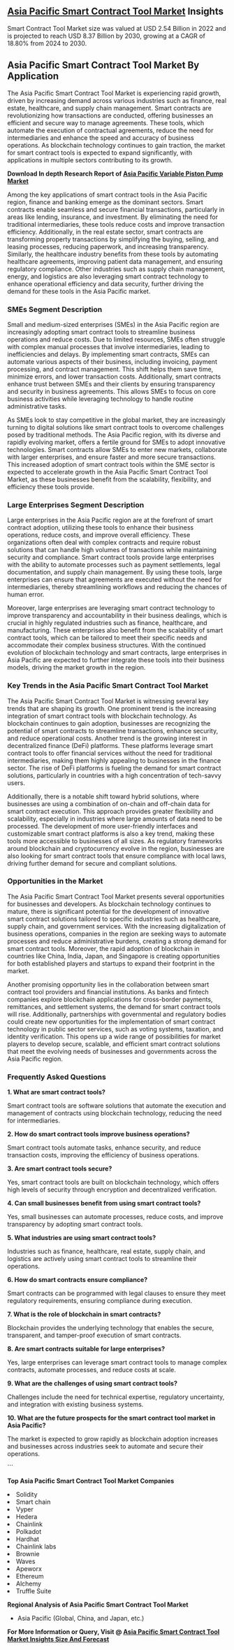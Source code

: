 <h2><a href="https://www.verifiedmarketreports.com/download-sample/?rid=293302&amp;utm_source=Github-Feb&amp;utm_medium=219" target="_blank">Asia Pacific Smart Contract Tool Market</a> Insights</h2><p>Smart Contract Tool Market size was valued at USD 2.54 Billion in 2022 and is projected to reach USD 8.37 Billion by 2030, growing at a CAGR of 18.80% from 2024 to 2030.</p><p><h2>Asia Pacific Smart Contract Tool Market By Application</h2> <p>The Asia Pacific Smart Contract Tool Market is experiencing rapid growth, driven by increasing demand across various industries such as finance, real estate, healthcare, and supply chain management. Smart contracts are revolutionizing how transactions are conducted, offering businesses an efficient and secure way to manage agreements. These tools, which automate the execution of contractual agreements, reduce the need for intermediaries and enhance the speed and accuracy of business operations. As blockchain technology continues to gain traction, the market for smart contract tools is expected to expand significantly, with applications in multiple sectors contributing to its growth. <strong><p><strong>Download In depth Research Report of <a href="https://www.verifiedmarketreports.com/download-sample/?rid=236118&amp;utm_source=Pulse-Dec&amp;utm_medium=219" target="_blank">Asia Pacific Variable Piston Pump Market</a></strong></p></strong></p> <p>Among the key applications of smart contract tools in the Asia Pacific region, finance and banking emerge as the dominant sectors. Smart contracts enable seamless and secure financial transactions, particularly in areas like lending, insurance, and investment. By eliminating the need for traditional intermediaries, these tools reduce costs and improve transaction efficiency. Additionally, in the real estate sector, smart contracts are transforming property transactions by simplifying the buying, selling, and leasing processes, reducing paperwork, and increasing transparency. Similarly, the healthcare industry benefits from these tools by automating healthcare agreements, improving patient data management, and ensuring regulatory compliance. Other industries such as supply chain management, energy, and logistics are also leveraging smart contract technology to enhance operational efficiency and data security, further driving the demand for these tools in the Asia Pacific market.</p> <h3>SMEs Segment Description</h3> <p>Small and medium-sized enterprises (SMEs) in the Asia Pacific region are increasingly adopting smart contract tools to streamline business operations and reduce costs. Due to limited resources, SMEs often struggle with complex manual processes that involve intermediaries, leading to inefficiencies and delays. By implementing smart contracts, SMEs can automate various aspects of their business, including invoicing, payment processing, and contract management. This shift helps them save time, minimize errors, and lower transaction costs. Additionally, smart contracts enhance trust between SMEs and their clients by ensuring transparency and security in business agreements. This allows SMEs to focus on core business activities while leveraging technology to handle routine administrative tasks.</p> <p>As SMEs look to stay competitive in the global market, they are increasingly turning to digital solutions like smart contract tools to overcome challenges posed by traditional methods. The Asia Pacific region, with its diverse and rapidly evolving market, offers a fertile ground for SMEs to adopt innovative technologies. Smart contracts allow SMEs to enter new markets, collaborate with larger enterprises, and ensure faster and more secure transactions. This increased adoption of smart contract tools within the SME sector is expected to accelerate growth in the Asia Pacific Smart Contract Tool Market, as these businesses benefit from the scalability, flexibility, and efficiency these tools provide.</p> <h3>Large Enterprises Segment Description</h3> <p>Large enterprises in the Asia Pacific region are at the forefront of smart contract adoption, utilizing these tools to enhance their business operations, reduce costs, and improve overall efficiency. These organizations often deal with complex contracts and require robust solutions that can handle high volumes of transactions while maintaining security and compliance. Smart contract tools provide large enterprises with the ability to automate processes such as payment settlements, legal documentation, and supply chain management. By using these tools, large enterprises can ensure that agreements are executed without the need for intermediaries, thereby streamlining workflows and reducing the chances of human error.</p> <p>Moreover, large enterprises are leveraging smart contract technology to improve transparency and accountability in their business dealings, which is crucial in highly regulated industries such as finance, healthcare, and manufacturing. These enterprises also benefit from the scalability of smart contract tools, which can be tailored to meet their specific needs and accommodate their complex business structures. With the continued evolution of blockchain technology and smart contracts, large enterprises in Asia Pacific are expected to further integrate these tools into their business models, driving the market growth in the region.</p> <h3>Key Trends in the Asia Pacific Smart Contract Tool Market</h3> <p>The Asia Pacific Smart Contract Tool Market is witnessing several key trends that are shaping its growth. One prominent trend is the increasing integration of smart contract tools with blockchain technology. As blockchain continues to gain adoption, businesses are recognizing the potential of smart contracts to streamline transactions, enhance security, and reduce operational costs. Another trend is the growing interest in decentralized finance (DeFi) platforms. These platforms leverage smart contract tools to offer financial services without the need for traditional intermediaries, making them highly appealing to businesses in the finance sector. The rise of DeFi platforms is fueling the demand for smart contract solutions, particularly in countries with a high concentration of tech-savvy users.</p> <p>Additionally, there is a notable shift toward hybrid solutions, where businesses are using a combination of on-chain and off-chain data for smart contract execution. This approach provides greater flexibility and scalability, especially in industries where large amounts of data need to be processed. The development of more user-friendly interfaces and customizable smart contract platforms is also a key trend, making these tools more accessible to businesses of all sizes. As regulatory frameworks around blockchain and cryptocurrency evolve in the region, businesses are also looking for smart contract tools that ensure compliance with local laws, driving further demand for secure and compliant solutions.</p> <h3>Opportunities in the Market</h3> <p>The Asia Pacific Smart Contract Tool Market presents several opportunities for businesses and developers. As blockchain technology continues to mature, there is significant potential for the development of innovative smart contract solutions tailored to specific industries such as healthcare, supply chain, and government services. With the increasing digitalization of business operations, companies in the region are seeking ways to automate processes and reduce administrative burdens, creating a strong demand for smart contract tools. Moreover, the rapid adoption of blockchain in countries like China, India, Japan, and Singapore is creating opportunities for both established players and startups to expand their footprint in the market.</p> <p>Another promising opportunity lies in the collaboration between smart contract tool providers and financial institutions. As banks and fintech companies explore blockchain applications for cross-border payments, remittances, and settlement systems, the demand for smart contract tools will rise. Additionally, partnerships with governmental and regulatory bodies could create new opportunities for the implementation of smart contract technology in public sector services, such as voting systems, taxation, and identity verification. This opens up a wide range of possibilities for market players to develop secure, scalable, and efficient smart contract solutions that meet the evolving needs of businesses and governments across the Asia Pacific region.</p> <h3>Frequently Asked Questions</h3> <p><strong>1. What are smart contract tools?</strong></p> <p>Smart contract tools are software solutions that automate the execution and management of contracts using blockchain technology, reducing the need for intermediaries.</p> <p><strong>2. How do smart contract tools improve business operations?</strong></p> <p>Smart contract tools automate tasks, enhance security, and reduce transaction costs, improving the efficiency of business operations.</p> <p><strong>3. Are smart contract tools secure?</strong></p> <p>Yes, smart contract tools are built on blockchain technology, which offers high levels of security through encryption and decentralized verification.</p> <p><strong>4. Can small businesses benefit from using smart contract tools?</strong></p> <p>Yes, small businesses can automate processes, reduce costs, and improve transparency by adopting smart contract tools.</p> <p><strong>5. What industries are using smart contract tools?</strong></p> <p>Industries such as finance, healthcare, real estate, supply chain, and logistics are actively using smart contract tools to streamline their operations.</p> <p><strong>6. How do smart contracts ensure compliance?</strong></p> <p>Smart contracts can be programmed with legal clauses to ensure they meet regulatory requirements, ensuring compliance during execution.</p> <p><strong>7. What is the role of blockchain in smart contracts?</strong></p> <p>Blockchain provides the underlying technology that enables the secure, transparent, and tamper-proof execution of smart contracts.</p> <p><strong>8. Are smart contracts suitable for large enterprises?</strong></p> <p>Yes, large enterprises can leverage smart contract tools to manage complex contracts, automate processes, and reduce costs at scale.</p> <p><strong>9. What are the challenges of using smart contract tools?</strong></p> <p>Challenges include the need for technical expertise, regulatory uncertainty, and integration with existing business systems.</p> <p><strong>10. What are the future prospects for the smart contract tool market in Asia Pacific?</strong></p> <p>The market is expected to grow rapidly as blockchain adoption increases and businesses across industries seek to automate and secure their operations.</p> ```</p><p><strong>Top Asia Pacific Smart Contract Tool Market Companies</strong></p><div data-test-id=""><p><li>Solidity</li><li> Smart chain</li><li> Vyper</li><li> Hedera</li><li> Chainlink</li><li> Polkadot</li><li> Hardhat</li><li> Chainlink labs</li><li> Brownie</li><li> Waves</li><li> Apeworx</li><li> Ethereum</li><li> Alchemy</li><li> Truffle Suite</li></p><div><strong>Regional Analysis of&nbsp;Asia Pacific Smart Contract Tool Market</strong></div><ul><li dir="ltr"><p dir="ltr">Asia Pacific (Global, China, and Japan, etc.)</p></li></ul><p><strong>For More Information or Query, Visit @&nbsp;</strong><strong><a href="https://www.verifiedmarketreports.com/product/smart-contract-tool-market/?utm_source=Github-Feb&amp;utm_medium=219" target="_blank">Asia Pacific Smart Contract Tool Market Insights Size And Forecast</a></strong></p></div><h2>&nbsp;</h2><div data-test-id="">&nbsp;</div>
